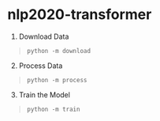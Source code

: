# nlp2020-transformer

1. Download Data

> `python -m download`

2. Process Data

> `python -m process`

3. Train the Model

> `python -m train`